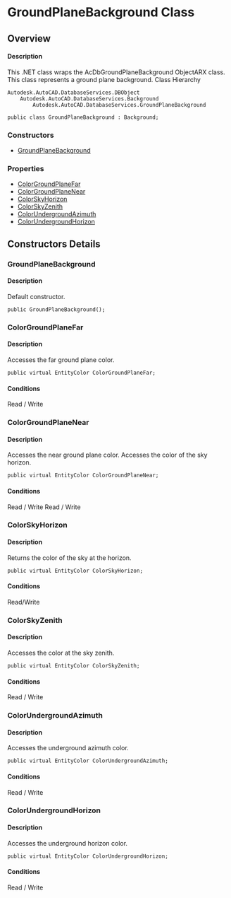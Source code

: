 # GroundPlaneBackground Class

## Overview

#### Description
This .NET class wraps the AcDbGroundPlaneBackground ObjectARX class. 
This class represents a ground plane background.
Class Hierarchy
```text
Autodesk.AutoCAD.DatabaseServices.DBObject
    Autodesk.AutoCAD.DatabaseServices.Background
        Autodesk.AutoCAD.DatabaseServices.GroundPlaneBackground
```

```text
public class GroundPlaneBackground : Background;
```

### Constructors

- [GroundPlaneBackground](#groundplanebackground)

### Properties

- [ColorGroundPlaneFar](#colorgroundplanefar)
- [ColorGroundPlaneNear](#colorgroundplanenear)
- [ColorSkyHorizon](#colorskyhorizon)
- [ColorSkyZenith](#colorskyzenith)
- [ColorUndergroundAzimuth](#colorundergroundazimuth)
- [ColorUndergroundHorizon](#colorundergroundhorizon)


## Constructors Details

### GroundPlaneBackground

#### Description
Default constructor.
```text
public GroundPlaneBackground();
```

### ColorGroundPlaneFar

#### Description
Accesses the far ground plane color.
```text
public virtual EntityColor ColorGroundPlaneFar;
```

#### Conditions
Read / Write
### ColorGroundPlaneNear

#### Description
Accesses the near ground plane color. 
Accesses the color of the sky horizon.
```text
public virtual EntityColor ColorGroundPlaneNear;
```

#### Conditions
Read / Write 
Read / Write
### ColorSkyHorizon

#### Description
Returns the color of the sky at the horizon.
```text
public virtual EntityColor ColorSkyHorizon;
```

#### Conditions
Read/Write
### ColorSkyZenith

#### Description
Accesses the color at the sky zenith.
```text
public virtual EntityColor ColorSkyZenith;
```

#### Conditions
Read / Write
### ColorUndergroundAzimuth

#### Description
Accesses the underground azimuth color.
```text
public virtual EntityColor ColorUndergroundAzimuth;
```

#### Conditions
Read / Write
### ColorUndergroundHorizon

#### Description
Accesses the underground horizon color.
```text
public virtual EntityColor ColorUndergroundHorizon;
```

#### Conditions
Read / Write